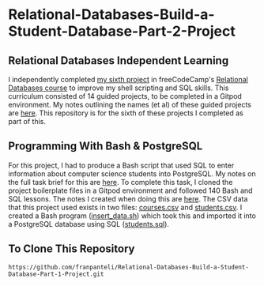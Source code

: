 # Relational-Databases-Build-a-Student-Database-Part-2-Project
## Relational Databases Independent Learning
I independently completed [my sixth project](https://www.freecodecamp.org/learn/relational-database/learn-sql-by-building-a-student-database-part-1/build-a-student-database-part-1) in freeCodeCamp's [Relational Databases course](https://www.freecodecamp.org/learn/relational-database/) to improve my shell scripting and SQL skills. This curriculum consisted of 14 guided projects, to be completed in a Gitpod environment. My notes outlining the names (et al) of these guided projects are [here](https://github.com/franpanteli/Relational-Databases-Build-a-Student-Database-Part-1-Project/blob/main/0%20relational-databases-course-overview.txt). This repository is for the sixth of these projects I completed as part of this.

## Programming With Bash & PostgreSQL
For this project, I had to produce a Bash script that used SQL to enter information about computer science students into PostgreSQL. My notes on the full task brief for this are [here](https://github.com/franpanteli/Relational-Databases-Build-a-Student-Database-Part-1-Project/blob/main/1%20project-task-notes.txt). To complete this task, I cloned the project boilerplate files in a Gitpod environment and followed 140 Bash and SQL lessons. The notes I created when doing this are [here](https://github.com/franpanteli/Relational-Databases-Build-a-Student-Database-Part-1-Project/blob/main/2%20relational-databases-build-a-student-database-part-1-project-guided-course-notes.txt). The CSV data that this project used exists in two files: [courses.csv](https://github.com/franpanteli/Relational-Databases-Build-a-Student-Database-Part-1-Project/blob/main/courses.csv) and [students.csv](https://github.com/franpanteli/Relational-Databases-Build-a-Student-Database-Part-1-Project/blob/main/students.csv). I created a Bash program ([insert_data.sh](https://github.com/franpanteli/Relational-Databases-Build-a-Student-Database-Part-1-Project/blob/main/insert_data.sh)) which took this and imported it into a PostgreSQL database using SQL ([students.sql](https://github.com/franpanteli/Relational-Databases-Build-a-Student-Database-Part-1-Project/blob/main/students.sql)).

## To Clone This Repository
```
https://github.com/franpanteli/Relational-Databases-Build-a-Student-Database-Part-1-Project.git
```
